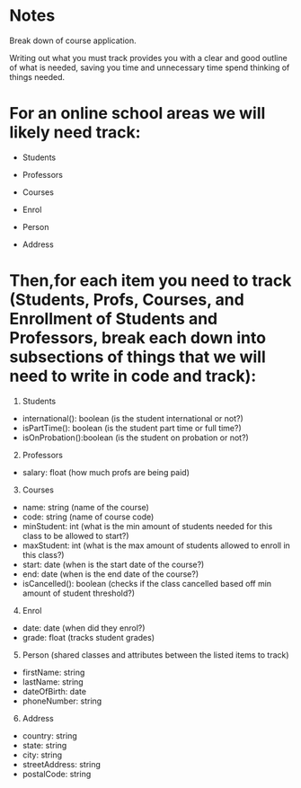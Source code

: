 # Notes #

Break down of course application.

Writing out what you must track provides you with a clear and good outline of what is needed, saving you time and unnecessary time spend thinking of things needed.


# For an online school areas we will likely need track:

- Students
- Professors 
- Courses   
- Enrol 

- Person
- Address

# Then,for each item you need to track (Students, Profs, Courses, and Enrollment of Students and Professors, break each down into subsections of things that we will need to write in code and track):

1. Students
- international(): boolean (is the student international or not?)
- isPartTime(): boolean (is the student part time or full time?)
- isOnProbation():boolean (is the student on probation or not?)

2. Professors
- salary: float (how much profs are being paid)

3. Courses

- name: string (name of the course)
- code: string (name of course code)
- minStudent: int (what is the min amount of students needed for this class to be allowed to start?)
- maxStudent: int (what is the max amount of students allowed to enroll in this class?)
- start: date (when is the start date of the course?)
- end: date (when is the end date of the course?)
- isCancelled(): boolean (checks if the class cancelled based off min amount of student threshold?)

4. Enrol
- date: date (when did they enrol?)
- grade: float (tracks student grades)

5. Person (shared classes and attributes between the listed items to track)
- firstName: string
- lastName: string
- dateOfBirth: date
- phoneNumber: string

6. Address
- country: string
- state: string
- city: string
- streetAddress: string
- postalCode: string